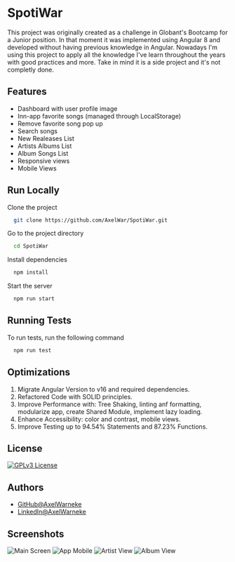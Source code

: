 # SpotiWar

This project was originally created as a challenge in Globant's Bootcamp for a Junior position.
In that moment it was implemented using Angular 8 and developed without having previous knowledge in Angular.
Nowadays I'm using this project to apply all the knowledge I've learn throughout the years with good practices and more.
Take in mind it is a side project and it's not completly done.


## Features

- Dashboard with user profile image
- Inn-app favorite songs (managed through LocalStorage)
- Remove favorite song pop up
- Search songs
- New Realeases List
- Artists Albums List
- Album Songs List
- Responsive views
- Mobile Views


## Run Locally
Clone the project

```bash
  git clone https://github.com/AxelWar/SpotiWar.git
```

Go to the project directory

```bash
  cd SpotiWar
```

Install dependencies

```bash
  npm install
```

Start the server

```bash
  npm run start
```


## Running Tests
To run tests, run the following command

```bash
  npm run test
```


## Optimizations
1. Migrate Angular Version to v16 and required dependencies.
2. Refactored Code with SOLID principles.
3. Improve Performance with: Tree Shaking, linting anf formatting, modularize app, create Shared Module, implement lazy loading.
4. Enhance Accessibility: color and contrast, mobile views.
5. Improve Testing up to 94.54% Statements and 87.23% Functions.
   
## License
[![GPLv3 License](https://img.shields.io/badge/License-GPL%20v3-yellow.svg)](https://opensource.org/licenses/)

## Authors
- [GitHub@AxelWarneke](https://www.github.com/axelwar)
- [LinkedIn@AxelWarneke](https://www.linkedin.com/in/axelwarneke)

## Screenshots
![Main Screen](https://lh3.googleusercontent.com/u/0/drive-viewer/AEYmBYQRcMhSLk_1QMYxGF_uaDtnkB0fUf3_prIc-xg8MfD7MwYn8UbRnomRMKPu6fYq3Ugp3h8xwfytizwuyvKqE5xJPoyaZQ=w1920-h944)
![App Mobile](https://lh3.googleusercontent.com/u/0/drive-viewer/AEYmBYTfVVCoO9Rre2lRmWnG-Xr4I2p2a7BHih2VyzYflG7F16DMz0VL-Qv8rq0XOnRCftNOvNB6awPWeEfmGseAQn2spaxG=w966-h945)
![Artist View](https://lh3.googleusercontent.com/u/0/drive-viewer/AEYmBYSUbt-E8P7J2KcOWL_WsrHts5wbFGpGpHuQgDQHG6JadgpWoY3a78iserItckFI29VoG448syZ-o2mrpOtE3D0VVPfa6g=w966-h945)
![Album View](https://lh3.googleusercontent.com/u/0/drive-viewer/AEYmBYQ2OZqhEGPX8_hOcJ-7Kmsm1zxp4Tg5quEzhu3BN6bkav_oVU26NsN4BA-I8kk7O1w4lmKNiY_U_N4hgzQWs2dRYCZCOg=w966-h945)

